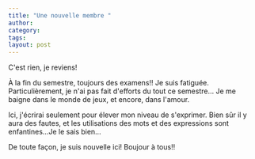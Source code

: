 ```yaml
---
title: "Une nouvelle membre "
author:
category: 
tags: 
layout: post
---
```

C'est rien, je reviens!

À la fin du semestre, toujours des examens!! Je suis fatiguée. Particulièrement, je n'ai pas fait d'efforts du tout ce semestre… Je me baigne dans le monde de jeux, et encore, dans l'amour. 

Ici, j'écrirai seulement pour élever mon niveau de s'exprimer. Bien sûr il y aura des fautes, et les utilisations des mots et des expressions sont enfantines…Je le sais bien…

De toute façon, je suis nouvelle ici! Boujour à tous!!

